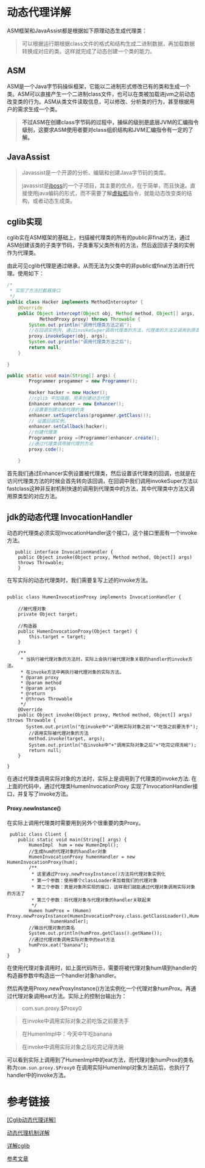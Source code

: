 # 动态代理详解

ASM框架和JavaAssist都是根据如下原理动态生成代理类：

> 可以根据运行期根据class文件的格式和结构生成二进制数据，再加载数据转换成对应的类。这样就完成了动态创建一个类的能力。

## ASM

ASM是一个Java字节码操纵框架，它能以二进制形式修改已有的类和生成一个类。ASM可以直接产生一个二进制class文件，也可以在类被加载进jvm之前动态改变类的行为。ASM从类文件读取信息，可以修改、分析类的行为，甚至根据用户的需求生成一个类。

> **不过ASM在创建class字节码的过程中，操纵的级别是底层JVM的汇编指令级别，这要求ASM使用者要对class组织结构和JVM汇编指令有一定的了解。**

## JavaAssist

> Javassist是一个开源的分析、编辑和创建Java字节码的类库。
>
> javassist是[jboss](http://baike.baidu.com/view/309533.htm)的一个子项目，其主要的优点，在于简单，而且快速。直接使用java编码的形式，而不需要了解[虚拟机](http://baike.baidu.com/view/1132.htm)指令，就能动态改变类的结构，或者动态生成类。

## cglib实现

cglib实在ASM框架的基础上，扫描被代理类的所有的public非final方法，通过ASM创建该类的子类字节码，子类重写父类所有的方法，然后返回该子类的实例作为代理类。

由此可见cglib代理是通过继承，从而无法为父类中的非public或final方法进行代理。使用如下：

```java
/* 
 * 实现了方法拦截器接口 
 */  
public class Hacker implements MethodInterceptor {  
    @Override  
    public Object intercept(Object obj, Method method, Object[] args,  
            MethodProxy proxy) throws Throwable {  
        System.out.println("调用代理类方法之前"); 
      	//在回调实例内，通过invokeSuper调用代理类的方法，代理类的方法又调用到原类型的方法
        proxy.invokeSuper(obj, args);  
        System.out.println("调用代理类方法之后");  
        return null;  
    }  
  
}  
```

```java
public static void main(String[] args) {  
        Programmer progammer = new Programmer();  
          
        Hacker hacker = new Hacker();  
        //cglib 中加强器，用来创建动态代理  
        Enhancer enhancer = new Enhancer();    
        //设置要创建动态代理的类  
        enhancer.setSuperclass(progammer.getClass());    
        // 设置回调实例。 
        enhancer.setCallback(hacker);
  		//创建代理类
        Programmer proxy =(Programmer)enhancer.create();  
  		//通过代理类调用被代理的方法
        proxy.code();  
          
    }  
```

首先我们通过Enhancer实例设置被代理类，然后设置该代理类的回调，也就是在访问代理类方法的时候会首先转向该回调，在回调中我们调用invokeSuper方法以fastclass这种非反射机制快速的调用到代理类中的方法，其中代理类中方法又调用原类型的对应方法。

## jdk的动态代理 InvocationHandler

 动态的代理类必须实现InvocationHandler这个接口，这个接口里面有一个invoke方法。

```
   public interface InvocationHandler {
    public Object invoke(Object proxy, Method method, Object[] args)
	throws Throwable;
	}
```

 在写实际的动态代理类时，我们需要复写上述的invoke方法。

```
 
public class HumenInvocationProxy implements InvocationHandler {

    //被代理对象
    private Object target;

    //构造器
    public HumenInvocationProxy(Object target) {
        this.target = target;
    }

    /**
     * 当执行被代理对象的方法时，实际上会执行被代理对象关联的handler的invoke方法。
     * 在invoke方法中再执行被代理对象的实际方法。
     * @param proxy
     * @param method
     * @param args
     * @return
     * @throws Throwable
     */
    @Override
    public Object invoke(Object proxy, Method method, Object[] args) throws Throwable {
       System.out.println("在invoke中"+"调用实际对象之前"+"吃饭之前要洗手");
        //调用实际被代理对象的方法
        method.invoke(target, args);
        System.out.println("在invoke中"+"调用实际对象之后"+"吃完记得洗碗");
        return null;
    }

}
```

 在通过代理类调用实际对象的方法时，实际上是调用到了代理类的invoke方法.
 在上面的代码中，通过代理类HumenInvocationProxy 实现了InvocationHandler接口，并复写了invoke方法。

#### **Proxy.newInstance()**

 在实际上调用代理类时需要用到另外个很重要的类Proxy。

```
 public class Client {
    public static void main(String[] args) {
        HumenImpl  hum = new HumenImpl();
        //生成hum的代理对象的handler对象
        HumenInvocationProxy humenHandler = new HumenInvocationProxy(hum);
        /**
         * 这里通过Proxy.newProxyInstance()方法将代理对象实例化
         * 第一个参数：使用哪个classLoader来加载我们的代理对象
         * 第二个参数：真是对象所实现的接口，这样我们就能通过代理对象调用实际对象的方法了
         * 第三个参数：将代理对象与代理对象的handler关联起来
         */
        Humen humProx = (Humen) Proxy.newProxyInstance(HumenInvocationProxy.class.getClassLoader(),HumenImpl.class.getInterfaces(),
                humenHandler);
        //输出代理对象的类名
        System.out.println(humProx.getClass().getName());
        //通过代理对象调用实际对象中的eat方法
        humProx.eat("banana");
    }
}
```

 在使用代理对象调用时，如上面代码所示，需要将被代理对象hum填到handler的构造器参数中构造出一个handler对象handler。

 然后再使用Proxy.newProxyInstance()方法实例化一个代理对象humProx。再通过代理对象调用eat方法。实际上的控制台输出为：

> com.sun.proxy.$Proxy0

> 在invoke中调用实际对象之前吃饭之前要洗手

> 在HumenImpl中：今天中午吃banana

> 在invoke中调用实际对象之后吃完记得洗碗

 可以看到实际上调用到了HumenImpl中的eat方法，而代理对象humProx的类名称为`com.sun.proxy.$Proxy0` 在调用实际HumenImpl对象方法前后，也执行了handler中的invoke方法。





# 参考链接

[[Cglib动态代理详解]](https://blog.csdn.net/liuao107329/article/details/41947053)

[动态代理机制详解](https://blog.csdn.net/luanlouis/article/details/24589193)

[详解cglib](http://www.cnblogs.com/yangming1996/p/6824249.html)

[参考文章](http://www.cnblogs.com/xiaoluo501395377/p/3383130.html)






